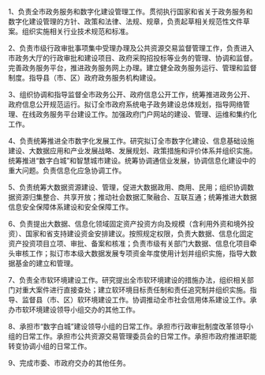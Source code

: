 1、负责全市政务服务和数字化建设管理工作。贯彻执行国家和省关于政务服务和数字化建设管理的方针、政策和法律、法规、规章，负责起草相关规范性文件草案。组织实施相关行业技术规范和标准。

2、负责市级行政审批事项集中受理办理及公共资源交易监督管理工作，负责进入市政务大厅的行政审批和建设项目、政府采购招投标等业务的管理、协调和监督。完善政务服务平台，推进政务服务网上办理。建立健全政务服务运行、管理和监督制度。指导县（市、区）政府政务服务机构建设。

3、组织协调和指导监督全市政务公开、政府信息公开工作，统筹推进政务公开、政府信息公开规范运行。拟订全市政府系统电子政务建设总体规划，指导网络管理、在线政务服务平台建设工作。加强政府门户网站的建设、管理、运维和集约化工作。

4、负责统筹推进全市数字化发展工作。研究拟订全市数字化建设、信息基础设施建设、大数据应用和产业发展战略、发展规划、政策措施和评价体系并组织实施。统筹推进“数字白城”和智慧城市建设。统筹协调通信业发展，协调信息化建设中的重大问题。负责信息化应急协调工作。

5、负责统筹大数据资源建设、管理，促进大数据政用、商用、民用；组织协调数据资源归集整合、共享开放；推动社会数据汇聚融合、互联互通；统筹推进大数据信息安全保障体系建设和安全保障工作。

6、负责提出大数据、信息化领域固定资产投资方向及规模（含利用外资和境外投资）、国家和省支持建设资金安排建议。按照规定权限，负责大数据、信息化固定资产投资项目立项、审批、备案和核准；负责市级有关部门大数据、信息化项目牵头审核工作；拟订市本级大数据发展专项资金年度使用计划并组织实施，指导大数据基金的建立和管理。

7、负责全市软环境建设工作。研究提出全市软环境建设的措施办法，组织相关部门对重大案件进行直接查处；建立软环境目标责任制和责任追究制并组织实施。指导、监督县（市、区）软环境建设工作。协调推动全市社会信用体系建设工作。承办市软环境建设领导小组交办的其他工作。

8、承担市“数字白城”建设领导小组的日常工作。承担市行政审批制度改革领导小组的日常工作。承担市公共资源交易管理委员会的日常工作。承担市政府推进职能转变协调小组的日常工作。

9、完成市委、市政府交办的其他任务。